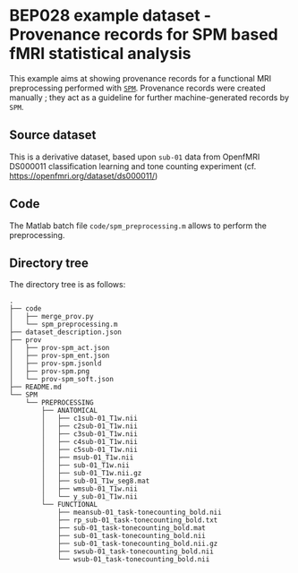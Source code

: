 # BEP028 example dataset - Provenance records for SPM based fMRI statistical analysis

This example aims at showing provenance records for a functional MRI preprocessing performed with [`SPM`](https://www.fil.ion.ucl.ac.uk/spm/). Provenance records were created manually ; they act as a guideline for further machine-generated records by `SPM`. 

## Source dataset

This is a derivative dataset, based upon `sub-01` data from OpenfMRI DS000011 classification learning and tone counting experiment (cf. https://openfmri.org/dataset/ds000011/)

## Code

The Matlab batch file `code/spm_preprocessing.m` allows to perform the preprocessing.

## Directory tree

The directory tree is as follows:

```
.
├── code
│   ├── merge_prov.py
│   └── spm_preprocessing.m
├── dataset_description.json
├── prov
│   ├── prov-spm_act.json
│   ├── prov-spm_ent.json
│   ├── prov-spm.jsonld
│   ├── prov-spm.png
│   └── prov-spm_soft.json
├── README.md
└── SPM
    └── PREPROCESSING
        ├── ANATOMICAL
        │   ├── c1sub-01_T1w.nii
        │   ├── c2sub-01_T1w.nii
        │   ├── c3sub-01_T1w.nii
        │   ├── c4sub-01_T1w.nii
        │   ├── c5sub-01_T1w.nii
        │   ├── msub-01_T1w.nii
        │   ├── sub-01_T1w.nii
        │   ├── sub-01_T1w.nii.gz
        │   ├── sub-01_T1w_seg8.mat
        │   ├── wmsub-01_T1w.nii
        │   └── y_sub-01_T1w.nii
        └── FUNCTIONAL
            ├── meansub-01_task-tonecounting_bold.nii
            ├── rp_sub-01_task-tonecounting_bold.txt
            ├── sub-01_task-tonecounting_bold.mat
            ├── sub-01_task-tonecounting_bold.nii
            ├── sub-01_task-tonecounting_bold.nii.gz
            ├── swsub-01_task-tonecounting_bold.nii
            └── wsub-01_task-tonecounting_bold.nii

```
